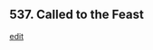 
## 537.  Called to the Feast
[edit](https://docs.google.com/document/d/1rD2JDKmxOa1uA8Le-W0KyNWOCMQSUwd3/edit?mode=html)



